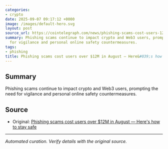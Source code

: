 ```yaml
---
categories:
- crypto
date: 2025-09-07 09:17:12 +0000
image: /images/default-hero.svg
layout: post
source_url: https://cointelegraph.com/news/phishing-scams-cost-users-12m-august-stay-safe?utm_source=rss_feed&utm_medium=rss&utm_campaign=rss_partner_inbound
summary: Phishing scams continue to impact crypto and Web3 users, prompting the need
  for vigilance and personal online safety countermeasures.
tags:
- phishing
title: Phishing scams cost users over $12M in August — Here&#039;s how to stay safe
---
```


## Summary

Phishing scams continue to impact crypto and Web3 users, prompting the need for vigilance and personal online safety countermeasures.

## Source

- Original: [Phishing scams cost users over $12M in August — Here&#039;s how to stay safe](https://cointelegraph.com/news/phishing-scams-cost-users-12m-august-stay-safe?utm_source=rss_feed&utm_medium=rss&utm_campaign=rss_partner_inbound)


---

*Automated curation. Verify details with the original source.*